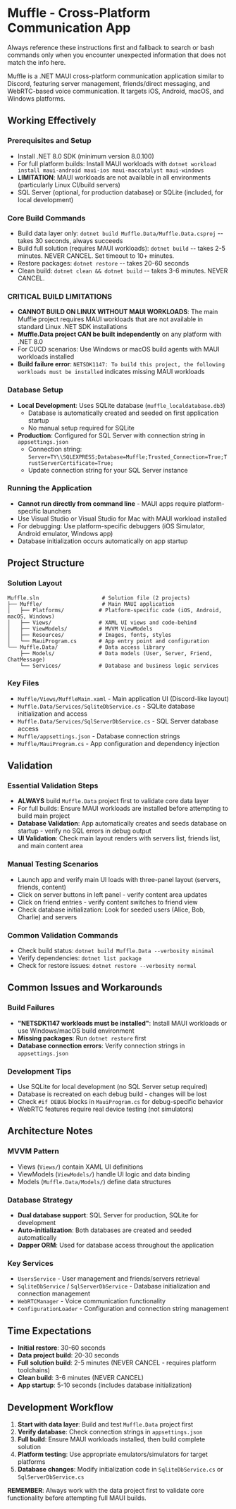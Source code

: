 # Muffle - Cross-Platform Communication App

Always reference these instructions first and fallback to search or bash commands only when you encounter unexpected information that does not match the info here.

Muffle is a .NET MAUI cross-platform communication application similar to Discord, featuring server management, friends/direct messaging, and WebRTC-based voice communication. It targets iOS, Android, macOS, and Windows platforms.

## Working Effectively

### Prerequisites and Setup
- Install .NET 8.0 SDK (minimum version 8.0.100)
- For full platform builds: Install MAUI workloads with `dotnet workload install maui-android maui-ios maui-maccatalyst maui-windows`
- **LIMITATION**: MAUI workloads are not available in all environments (particularly Linux CI/build servers)
- SQL Server (optional, for production database) or SQLite (included, for local development)

### Core Build Commands
- Build data layer only: `dotnet build Muffle.Data/Muffle.Data.csproj` -- takes 30 seconds, always succeeds
- Build full solution (requires MAUI workloads): `dotnet build` -- takes 2-5 minutes. NEVER CANCEL. Set timeout to 10+ minutes.
- Restore packages: `dotnet restore` -- takes 20-60 seconds
- Clean build: `dotnet clean && dotnet build` -- takes 3-6 minutes. NEVER CANCEL.

### **CRITICAL BUILD LIMITATIONS**
- **CANNOT BUILD ON LINUX WITHOUT MAUI WORKLOADS**: The main Muffle project requires MAUI workloads that are not available in standard Linux .NET SDK installations
- **Muffle.Data project CAN be built independently** on any platform with .NET 8.0
- For CI/CD scenarios: Use Windows or macOS build agents with MAUI workloads installed
- **Build failure error**: `NETSDK1147: To build this project, the following workloads must be installed` indicates missing MAUI workloads

### Database Setup
- **Local Development**: Uses SQLite database (`muffle_localdatabase.db3`)
  - Database is automatically created and seeded on first application startup
  - No manual setup required for SQLite
- **Production**: Configured for SQL Server with connection string in `appsettings.json`
  - Connection string: `Server=TY\\SQLEXPRESS;Database=Muffle;Trusted_Connection=True;TrustServerCertificate=True;`
  - Update connection string for your SQL Server instance

### Running the Application
- **Cannot run directly from command line** - MAUI apps require platform-specific launchers
- Use Visual Studio or Visual Studio for Mac with MAUI workload installed
- For debugging: Use platform-specific debuggers (iOS Simulator, Android emulator, Windows app)
- Database initialization occurs automatically on app startup

## Project Structure

### Solution Layout
```
Muffle.sln                    # Solution file (2 projects)
├── Muffle/                   # Main MAUI application
│   ├── Platforms/           # Platform-specific code (iOS, Android, macOS, Windows)
│   ├── Views/               # XAML UI views and code-behind
│   ├── ViewModels/          # MVVM ViewModels
│   ├── Resources/           # Images, fonts, styles
│   └── MauiProgram.cs       # App entry point and configuration
└── Muffle.Data/             # Data access library
    ├── Models/              # Data models (User, Server, Friend, ChatMessage)
    └── Services/            # Database and business logic services
```

### Key Files
- `Muffle/Views/MuffleMain.xaml` - Main application UI (Discord-like layout)
- `Muffle.Data/Services/SqliteDbService.cs` - SQLite database initialization and access
- `Muffle.Data/Services/SqlServerDbService.cs` - SQL Server database access
- `Muffle/appsettings.json` - Database connection strings
- `Muffle/MauiProgram.cs` - App configuration and dependency injection

## Validation

### Essential Validation Steps
- **ALWAYS** build `Muffle.Data` project first to validate core data layer
- For full builds: Ensure MAUI workloads are installed before attempting to build main project
- **Database Validation**: App automatically creates and seeds database on startup - verify no SQL errors in debug output
- **UI Validation**: Check main layout renders with servers list, friends list, and main content area

### Manual Testing Scenarios
- Launch app and verify main UI loads with three-panel layout (servers, friends, content)
- Click on server buttons in left panel - verify content area updates
- Click on friend entries - verify content switches to friend view
- Check database initialization: Look for seeded users (Alice, Bob, Charlie) and servers

### Common Validation Commands
- Check build status: `dotnet build Muffle.Data --verbosity minimal`
- Verify dependencies: `dotnet list package` 
- Check for restore issues: `dotnet restore --verbosity normal`

## Common Issues and Workarounds

### Build Failures
- **"NETSDK1147 workloads must be installed"**: Install MAUI workloads or use Windows/macOS build environment
- **Missing packages**: Run `dotnet restore` first
- **Database connection errors**: Verify connection strings in `appsettings.json`

### Development Tips
- Use SQLite for local development (no SQL Server setup required)
- Database is recreated on each debug build - changes will be lost
- Check `#if DEBUG` blocks in `MauiProgram.cs` for debug-specific behavior
- WebRTC features require real device testing (not simulators)

## Architecture Notes

### MVVM Pattern
- Views (`Views/`) contain XAML UI definitions
- ViewModels (`ViewModels/`) handle UI logic and data binding
- Models (`Muffle.Data/Models/`) define data structures

### Database Strategy
- **Dual database support**: SQL Server for production, SQLite for development
- **Auto-initialization**: Both databases are created and seeded automatically
- **Dapper ORM**: Used for database access throughout the application

### Key Services
- `UsersService` - User management and friends/servers retrieval
- `SqliteDbService` / `SqlServerDbService` - Database initialization and connection management
- `WebRTCManager` - Voice communication functionality
- `ConfigurationLoader` - Configuration and connection string management

## Time Expectations

- **Initial restore**: 30-60 seconds
- **Data project build**: 20-30 seconds  
- **Full solution build**: 2-5 minutes (NEVER CANCEL - requires platform toolchains)
- **Clean build**: 3-6 minutes (NEVER CANCEL)
- **App startup**: 5-10 seconds (includes database initialization)

## Development Workflow

1. **Start with data layer**: Build and test `Muffle.Data` project first
2. **Verify database**: Check connection strings in `appsettings.json`
3. **Full build**: Ensure MAUI workloads installed, then build complete solution
4. **Platform testing**: Use appropriate emulators/simulators for target platforms
5. **Database changes**: Modify initialization code in `SqliteDbService.cs` or `SqlServerDbService.cs`

**REMEMBER**: Always work with the data project first to validate core functionality before attempting full MAUI builds.